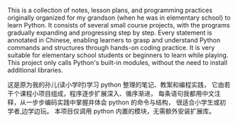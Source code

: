 This is a collection of notes, lesson plans, and programming practices originally organized for my grandson (when he was in elementary school) to learn Python.
It consists of several small course projects, with the programs gradually expanding and progressing step by step.
Every statement is annotated in Chinese, enabling learners to grasp and understand Python commands and structures through hands-on coding practice.
It is very suitable for elementary school students or beginners to learn while playing.
This project only calls Python's built-in modules, without the need to install additional libraries.



这是原为我的孙儿(读小学时)学习 python 整理的笔记、教案和编程实践，
它由若干个课程小项目组成，程序逐步扩展深入、循序渐进，
每条语句我都用中文注释，从一步步编码实践中掌握并体会 python 的命令与结构，
很适合小学生或初学者,边学边玩。
本项目仅调用 python 内置的模块，无需额外安装扩展库。
